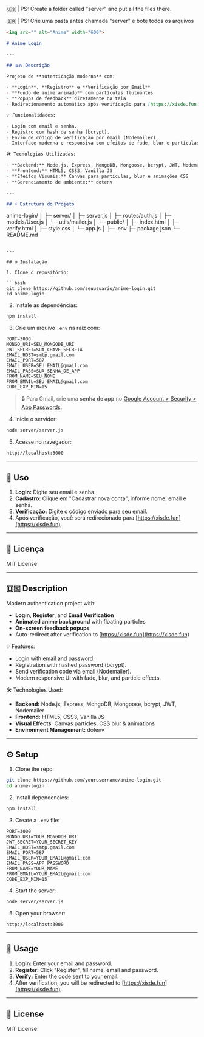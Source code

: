 🇺🇸 | PS: Create a folder called "server" and put all the files there.

🇧🇷 | PS: Crie uma pasta antes chamada "server" e bote todos os arquivos

```markdown
<img src="" alt="Anime" width="600">

# Anime Login

---

## 🇧🇷 Descrição

Projeto de **autenticação moderna** com:

- **Login**, **Registro** e **Verificação por Email**
- **Fundo de anime animado** com partículas flutuantes
- **Popups de feedback** diretamente na tela
- Redirecionamento automático após verificação para [https://xisde.fun](https://xisde.fun)

💡 Funcionalidades:

- Login com email e senha.
- Registro com hash de senha (bcrypt).
- Envio de código de verificação por email (Nodemailer).
- Interface moderna e responsiva com efeitos de fade, blur e partículas animadas.

🛠 Tecnologias Utilizadas:

- **Backend:** Node.js, Express, MongoDB, Mongoose, bcrypt, JWT, Nodemailer
- **Frontend:** HTML5, CSS3, Vanilla JS
- **Efeitos Visuais:** Canvas para partículas, blur e animações CSS
- **Gerenciamento de ambiente:** dotenv

---

## ⚡ Estrutura do Projeto

```

anime-login/
│
├─ server/
│  ├─ server.js
│  ├─ routes/auth.js
│  ├─ models/User.js
│  └─ utils/mailer.js
│
├─ public/
│  ├─ index.html
│  ├─ verify.html
│  ├─ style.css
│  └─ app.js
│
├─ .env
├─ package.json
└─ README.md

````

---

## ⚙️ Instalação

1. Clone o repositório:

```bash
git clone https://github.com/seuusuario/anime-login.git
cd anime-login
````

2. Instale as dependências:

```bash
npm install
```

3. Crie um arquivo `.env` na raiz com:

```
PORT=3000
MONGO_URI=SEU_MONGODB_URI
JWT_SECRET=SUA_CHAVE_SECRETA
EMAIL_HOST=smtp.gmail.com
EMAIL_PORT=587
EMAIL_USER=SEU_EMAIL@gmail.com
EMAIL_PASS=SUA_SENHA_DE_APP
FROM_NAME=SEU_NOME
FROM_EMAIL=SEU_EMAIL@gmail.com
CODE_EXP_MIN=15
```

> 🔒 Para Gmail, crie uma **senha de app** no [Google Account > Security > App Passwords](https://myaccount.google.com/apppasswords).

4. Inicie o servidor:

```bash
node server/server.js
```

5. Acesse no navegador:

```
http://localhost:3000
```

---

## 📌 Uso

1. **Login:** Digite seu email e senha.
2. **Cadastro:** Clique em "Cadastrar nova conta", informe nome, email e senha.
3. **Verificação:** Digite o código enviado para seu email.
4. Após verificação, você será redirecionado para [https://xisde.fun](https://xisde.fun).

---

## 📜 Licença

MIT License

---

## 🇺🇸 Description

Modern authentication project with:

* **Login**, **Register**, and **Email Verification**
* **Animated anime background** with floating particles
* **On-screen feedback popups**
* Auto-redirect after verification to [https://xisde.fun](https://xisde.fun)

💡 Features:

* Login with email and password.
* Registration with hashed password (bcrypt).
* Send verification code via email (Nodemailer).
* Modern responsive UI with fade, blur, and particle effects.

🛠 Technologies Used:

* **Backend:** Node.js, Express, MongoDB, Mongoose, bcrypt, JWT, Nodemailer
* **Frontend:** HTML5, CSS3, Vanilla JS
* **Visual Effects:** Canvas particles, CSS blur & animations
* **Environment Management:** dotenv

---

## ⚙️ Setup

1. Clone the repo:

```bash
git clone https://github.com/yourusername/anime-login.git
cd anime-login
```

2. Install dependencies:

```bash
npm install
```

3. Create a `.env` file:

```
PORT=3000
MONGO_URI=YOUR_MONGODB_URI
JWT_SECRET=YOUR_SECRET_KEY
EMAIL_HOST=smtp.gmail.com
EMAIL_PORT=587
EMAIL_USER=YOUR_EMAIL@gmail.com
EMAIL_PASS=APP_PASSWORD
FROM_NAME=YOUR_NAME
FROM_EMAIL=YOUR_EMAIL@gmail.com
CODE_EXP_MIN=15
```

4. Start the server:

```bash
node server/server.js
```

5. Open your browser:

```
http://localhost:3000
```

---

## 📌 Usage

1. **Login:** Enter your email and password.
2. **Register:** Click "Register", fill name, email and password.
3. **Verify:** Enter the code sent to your email.
4. After verification, you will be redirected to [https://xisde.fun](https://xisde.fun).

---

## 📜 License

MIT License
```
